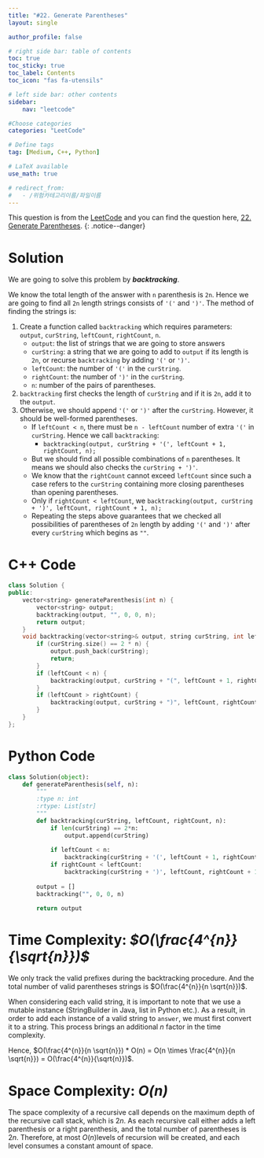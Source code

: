 ```yaml
---
title: "#22. Generate Parentheses"
layout: single

author_profile: false

# right side bar: table of contents
toc: true
toc_sticky: true
toc_label: Contents
toc_icon: "fas fa-utensils"

# left side bar: other contents
sidebar:
    nav: "leetcode"

#Choose categories
categories: "LeetCode"

# Define tags
tag: [Medium, C++, Python]

# LaTeX available
use_math: true

# redirect_from:
#   - /위험카테고리이름/파일이름
---
```


This question is from the [LeetCode](https://leetcode.com) and you can find the question here, [22. Generate Parentheses](https://leetcode.com/problems/generate-parentheses/).
{: .notice--danger}

# Solution
We are going to solve this problem by ***backtracking***. 

We know the total length of the answer with `n` parenthesis is `2n`. Hence we are going to find all `2n` length strings consists of `'('` and `')'`.  The method of finding the strings is:

1. Create a function called `backtracking` which requires parameters: `output`, `curString`, `leftCount`, `rightCount`, `n`.
   + `output`: the list of strings that we are going to store answers
   + `curString`: a string that we are going to add to `output` if its length is `2n`, or recurse `backtracking` by adding `'('` or `')'`. 
   + `leftCount`: the number of `'('` in the `curString`.
   + `rightCount`: the number of `')'` in the `curString`.
   + `n`: number of the pairs of parentheses.
2. `backtracking` first checks the length of `curString` and if it is `2n`, add it to the `output`.
3. Otherwise, we should append `'('` or `')'` after the `curString`. However, it should be well-formed parentheses.
   + If `leftCount < n`, there must be `n - leftCount` number of extra `'('` in `curString`. Hence we call `backtracking`:
     + `backtracking(output, curString + '(', leftCount + 1, rightCount, n);`
   + But  we should find all possible combinations of `n` parentheses. It means we should also checks the `curString + ')'`.
   + We know that the `rightCount` cannot exceed `leftCount` since such a case refers to the `curString` containing more closing parentheses than opening parentheses.
   + Only if `rightCount < leftCount`, we `backtracking(output, curString + ')', leftCount, rightCount + 1, n);`
   + Repeating the steps above guarantees that we checked all possibilities of parentheses of `2n` length by adding `'('` and `')'` after every `curString` which begins as `""`.

# C++ Code
```c++
class Solution {
public:
    vector<string> generateParenthesis(int n) {
        vector<string> output;
        backtracking(output, "", 0, 0, n);
        return output;
    }
    void backtracking(vector<string>& output, string curString, int leftCount, int rightCount, int n){
        if (curString.size() == 2 * n) {
            output.push_back(curString);
            return;
        }
        if (leftCount < n) {
            backtracking(output, curString + "(", leftCount + 1, rightCount, n);
        }
        if (leftCount > rightCount) {
            backtracking(output, curString + ")", leftCount, rightCount + 1, n);
        }
    }
};
```

# Python Code
~~~python
class Solution(object):
    def generateParenthesis(self, n):
        """
        :type n: int
        :rtype: List[str]
        """
        def backtracking(curString, leftCount, rightCount, n):
            if len(curString) == 2*n:
                output.append(curString)
            
            if leftCount < n:
                backtracking(curString + '(', leftCount + 1, rightCount, n)
            if rightCount < leftCount:
                backtracking(curString + ')', leftCount, rightCount + 1, n)
        
        output = []
        backtracking("", 0, 0, n)

        return output
~~~

# Time Complexity: *$O(\frac{4^{n}}{\sqrt{n}})$*
We only track the valid prefixes during the backtracking procedure. And the total number of valid parentheses strings is $O(\frac{4^{n}}{n \sqrt{n}})$.

When considering each valid string, it is important to note that we use a mutable instance (StringBuilder in Java, list in Python etc.). As a result, in order to add each instance of a valid string to `answer`, we must first convert it to a string. This process brings an additional $n$ factor in the time complexity.

Hence, $O(\frac{4^{n}}{n \sqrt{n}}) * O(n) = O(n \times \frac{4^{n}}{n \sqrt{n}}) = O(\frac{4^{n}}{\sqrt{n}})$.

# Space Complexity: *$O(n)$*
The space complexity of a recursive call depends on the maximum depth of the recursive call stack, which is $2n$. As each recursive call either adds a left parenthesis or a right parenthesis, and the total number of parentheses is $2n$. Therefore, at most $O(n)$levels of recursion will be created, and each level consumes a constant amount of space.
